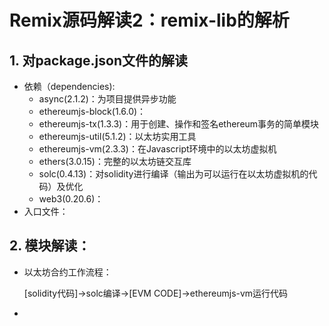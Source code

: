 # Remix源码解读2：remix-lib的解析

## 1. 对package.json文件的解读

- 依赖（dependencies):
  - async(2.1.2)：为项目提供异步功能
  - ethereumjs-block(1.6.0)：
  - ethereumjs-tx(1.3.3)：用于创建、操作和签名ethereum事务的简单模块
  - ethereumjs-util(5.1.2)：以太坊实用工具
  - ethereumjs-vm(2.3.3)：在Javascript环境中的以太坊虚拟机
  - ethers(3.0.15)：完整的以太坊链交互库
  - solc(0.4.13)：对solidity进行编译（输出为可以运行在以太坊虚拟机的代码）及优化
  - web3(0.20.6)：
- 入口文件：

## 2. 模块解读：

- 以太坊合约工作流程：

  [solidity代码]->solc编译->[EVM CODE]->ethereumjs-vm运行代码

- 